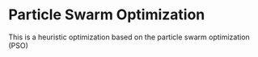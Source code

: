 # Particle Swarm Optimization
This is a heuristic optimization based on the particle swarm optimization (PSO)

